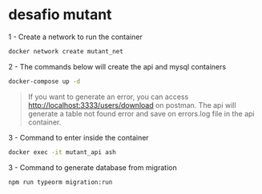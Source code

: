 # desafio mutant

1 - Create a network to run the container
```bash
docker network create mutant_net
```

2 - The commands below will create the api and mysql containers
```bash
docker-compose up -d
```

> If you want to generate an error, you can access <http://localhost:3333/users/download> on postman. The api will generate a table not found error and save on errors.log file in the api container.

3 - Command to enter inside the container
```bash
docker exec -it mutant_api ash
```

3 - Command to generate database from migration
```bash
npm run typeorm migration:run
```

